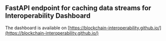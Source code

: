 ## FastAPI endpoint for caching data streams for Interoperability Dashboard 

The dashboard is available on [https://blockchain-interoperability.github.io/](https://blockchain-interoperability.github.io/)